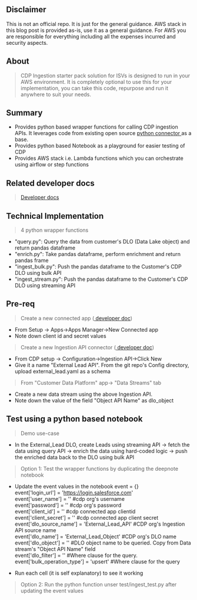 ## Disclaimer
This is not an official repo. It is just for the general guidance. AWS stack in this blog post is provided as-is, use it as a general guidance. For AWS you are responsible for everything including all the expenses incurred and security aspects. 

## About
> CDP Ingestion starter pack solution for ISVs is designed to run in your AWS environment. It is completely optional to use this for your implementation, you can take this code, repurpose and run it anywhere to suit your needs.

## Summary
- Provides python based wrapper functions for calling CDP ingestion APIs. It leverages code from existing open source <a href="https://developer.salesforce.com/docs/atlas.en-us.c360a_api.meta/c360a_api/c360a_api_python_connector.htm"> python connector </a> as a base.
- Provides python based Notebook as a playground for easier testing of CDP
- Provides AWS stack i.e. Lambda functions which you can orchestrate using airflow or step functions

## Related developer docs
> <a href="https://developer.salesforce.com/docs/atlas.en-us.c360a_api.meta/c360a_api/c360a_api_salesforce_cdp_ingestion.htm">Developer docs</a>

## Technical Implementation
> 4 python wrapper functions  
- "query.py": Query the data from customer's DLO (Data Lake object) and return pandas dataframe
- "enrich.py": Take pandas dataframe, perform enrichment and return pandas frame
- "ingest_bulk.py": Push the pandas dataframe to the Customer's CDP DLO using bulk API
- "ingest_stream.py": Push the pandas dataframe to the Customer's CDP DLO using streaming API

## Pre-req
> Create a new connected app (<a href="https://help.salesforce.com/s/articleView?id=sf.c360_a_create_ingestion_api_connected_app.htm&type=5"> developer doc</a>)     
- From Setup -> Apps->Apps Manager->New Connected app  
- Note down client id and secret values
> Create a new Ingestion API connector (<a href="https://help.salesforce.com/s/articleView?id=sf.c360_a_connect_an_ingestion_source.htm&type=5"> developer doc</a>)   
- From CDP setup -> Configuration->Ingestion API->Click New  
- Give it a name "External Lead API". From the git repo's Config directory, upload external_lead.yaml as a schema  
> From "Customer Data Platform" app-> "Data Streams" tab 
- Create a new data stream using the above Ingestion API. 
- Note down the value of the field "Object API Name" as dlo_object  

## Test using a python based notebook
> Demo use-case  
- In the External_Lead DLO, create Leads using streaming API -> fetch the data using query API -> 
enrich the data using hard-coded logic -> push the enriched data back to the DLO using bulk API

> Option 1: Test the wrapper functions by duplicating the deepnote notebook  
- Update the event values in the notebook
event = {}  
event['login_url'] = 'https://login.salesforce.com'   
event['user_name'] = '' #cdp org's username  
event['password'] = '' #cdp org's password  
event['client_id'] = '' #cdp connected app clientid  
event['client_secret'] = '' #cdp connected app client secret  
event['dlo_source_name'] = 'External_Lead_API' #CDP org's Ingestion API source name   
event['dlo_name'] = 'External_Lead_Object' #CDP org's DLO name  
event['dlo_object'] = '' #DLO object name to be queried. Copy from Data stream's "Object API Name" field  
event['dlo_filter'] = '' #Where clause for the query.   
event['bulk_operation_type'] = 'upsert' #Where clause for the query    

- Run each cell (it is self explanatory) to see it working  
> Option 2: Run the python function unser test/ingest_test.py after updating the event values

